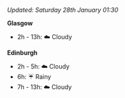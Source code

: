 *Updated: Saturday 28th January 01:30*

**Glasgow**

* 2h - 13h: :cloud: Cloudy

**Edinburgh**

* 2h - 5h: :cloud: Cloudy
* 6h: :umbrella: Rainy
* 7h - 13h: :cloud: Cloudy
